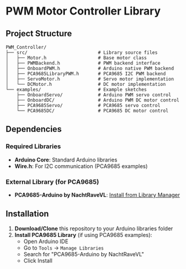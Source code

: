 # PWM Motor Controller Library

## Project Structure

```
PWM_Controller/
├── src/                          # Library source files
│   ├── Motor.h                   # Base motor class
│   ├── PWMBackend.h              # PWM backend interface
│   ├── OnboardPWM.h              # Arduino native PWM backend
│   ├── PCA9685LibraryPWM.h       # PCA9685 I2C PWM backend
│   ├── ServoMotor.h              # Servo motor implementation
│   └── DCMotor.h                 # DC motor implementation
└── examples/                     # Example sketches
    ├── OnboardServo/             # Arduino PWM servo control
    ├── OnboardDC/                # Arduino PWM DC motor control
    ├── PCA9685Servo/             # PCA9685 servo control
    └── PCA9685DC/                # PCA9685 DC motor control
```

## Dependencies

### Required Libraries
- **Arduino Core**: Standard Arduino libraries
- **Wire.h**: For I2C communication (PCA9685 examples)

### External Library (for PCA9685)
- **PCA9685-Arduino by NachtRaveVL**: [Install from Library Manager](https://github.com/NachtRaveVL/PCA9685-Arduino)

## Installation

1. **Download/Clone** this repository to your Arduino libraries folder
2. **Install PCA9685 Library** (if using PCA9685 examples):
   - Open Arduino IDE
   - Go to `Tools` → `Manage Libraries`
   - Search for "PCA9685-Arduino by NachtRaveVL"
   - Click Install

